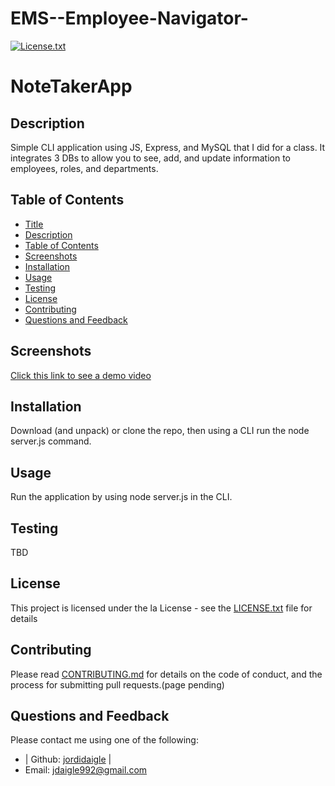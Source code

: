 # EMS--Employee-Navigator-


[license-shield]: https://img.shields.io/github/license/jordidaigle/READme-Generator.svg?style=flat-square
  [license-url]: https://github.com/jordidaigle/READme-Generator/blob/master/LICENSE.txt
  [![License.txt][license-shield]][license-url]
  
  # NoteTakerApp
  ## Description
  Simple CLI application using JS, Express, and MySQL that I did for a class. It integrates 3 DBs to allow you to see, add, and update information to employees,  roles, and departments.
  
  ## Table of Contents
  - [Title](#title)
  - [Description](#description)
  - [Table of Contents](#table-of-contents)
  - [Screenshots](#screenshots)
  - [Installation](#installation)
  - [Usage](#usage)
  - [Testing](#testing)
  - [License](#license)
  - [Contributing](#contributing)
  - [Questions and Feedback](#questions-and-feedback)
  ## Screenshots
 <a href="https://drive.google.com/file/d/1QEuVbltBwrXcUw2LPdsXJLEdHXWslDN9/view"> Click this link to see a demo video</a>
 

  ## Installation
  Download (and unpack) or clone the repo, then using a CLI run the node server.js command.
  ## Usage
  Run the application by using node server.js in the CLI.
  ## Testing
 TBD
  ## License
  This project is licensed under the la License - see the [LICENSE.txt](https://github.com/jordidaigle/READme-Generator/blob/master/License.txt) file for details
  ## Contributing
  Please read [CONTRIBUTING.md](https://github.com/jordidaigle/READme-Generator/blob/master/CONTRIBUTING.md) for details on the code of conduct, and the process for submitting pull requests.(page pending)
  ## Questions and Feedback
  Please contact me using one of the following:
  
  - | Github: [jordidaigle](https://gist.github.com/jordidaigle) |
  - Email: jdaigle992@gmail.com
  
